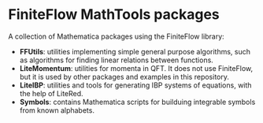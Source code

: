FiniteFlow MathTools packages
=============================

A collection of Mathematica packages using the FiniteFlow library:

- **FFUtils**: utilities implementing simple general purpose
  algorithms, such as algorithms for finding linear relations between
  functions.
- **LiteMomentum**: utilities for momenta in QFT.  It does not use
  FiniteFlow, but it is used by other packages and examples in this
  repository.
- **LiteIBP**: utilities and tools for generating IBP systems of
  equations, with the help of LiteRed.
- **Symbols**: contains Mathematica scripts for builduing integrable
  symbols from known alphabets.
